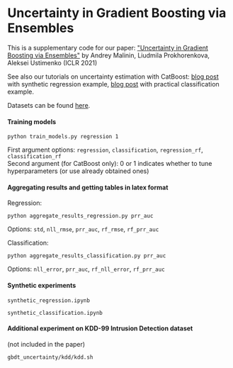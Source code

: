 # Uncertainty in Gradient Boosting via Ensembles

This is a supplementary code for our paper: ["Uncertainty in Gradient Boosting via Ensembles"](https://openreview.net/pdf?id=1Jv6b0Zq3qi) by Andrey Malinin, Liudmila Prokhorenkova, Aleksei Ustimenko (ICLR 2021)

See also our tutorials on uncertainty estimation with CatBoost: [blog post](https://towardsdatascience.com/tutorial-uncertainty-estimation-with-catboost-255805ff217e) with synthetic regression example, [blog post](https://towardsdatascience.com/estimating-uncertainty-with-catboost-classifiers-2d0b2229ad6) with practical classification example.

Datasets can be found [here](https://drive.google.com/file/d/1btIDCqubKZsPNcB7KKJmFcNj8LQZa-4w/view?usp=sharing).

#### Training models

```python train_models.py regression 1```

First argument options: ```regression```, ```classification```, ```regression_rf```, ```classification_rf```
<br>
Second argument (for CatBoost only): 0 or 1 indicates whether to tune hyperparameters (or use already obtained ones)

#### Aggregating results and getting tables in latex format

Regression:

```python aggregate_results_regression.py prr_auc``` 

Options: ```std```, ```nll_rmse```, ```prr_auc```, ```rf_rmse```, ```rf_prr_auc```

Classification:

```python aggregate_results_classification.py prr_auc```

Options: ```nll_error```, ```prr_auc```, ```rf_nll_error```, ```rf_prr_auc```

#### Synthetic experiments

```synthetic_regression.ipynb```

```synthetic_classification.ipynb```

#### Additional experiment on KDD-99 Intrusion Detection dataset
(not included in the paper)

```gbdt_uncertainty/kdd/kdd.sh```
